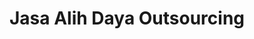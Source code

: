 ---
id: 85
title : Jasa Alih Daya Outsourcing
linkurl: https://drive.google.com/drive/folders/1kRzy3QPkf9-VVm-RkNPdhFuJk5lSuK89?usp=sharing
fitur : aspekpajak
createdTime : 31/07/2019
modifiedTime : 06/01/2010
topik: Mini Version
img: welder.png
---